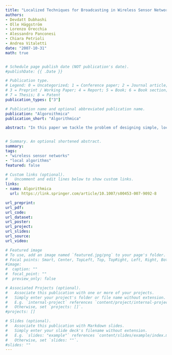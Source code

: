 ```yaml
---
title: "Localized Techniques for Broadcasting in Wireless Sensor Networks"
authors:
- Devdatt Dubhashi
- Olle Häggström
- Lorenzo Orecchia
- Alessandro Panconesi
- Chiara Petrioli
- Andrea Vitaletti
date: "2007-10-31"
math: true


# Schedule page publish date (NOT publication's date).
#publishDate: {{ .Date }}

# Publication type.
# Legend: 0 = Uncategorized; 1 = Conference paper; 2 = Journal article;
# 3 = Preprint / Working Paper; 4 = Report; 5 = Book; 6 = Book section;
# 7 = Thesis; 8 = Patent
publication_types: ["3"]

# Publication name and optional abbreviated publication name.
publication: "Algoroithmica"
publication_short: "Algorithmica"

abstract: "In this paper we tackle the problem of designing simple, localized, low energy consuming, reliable protocols for one-to-all communication in large scale wireless sensor networks. Our first proposed technique, called the Irrigator protocol, relies on the idea to first build a sparse overlay network, and then flood over it. The overlay network is set up by means of a simple, distributed, localized probabilistic protocol and spans all the sensor nodes with high probability. Based on the algorithmic ideas of the Irrigator protocol we then develop a second protocol, dubbed Fireworks, with similar performance that does not require any overlay network to be set up in advance. Asymptotic analytical results are provided which assess the reliability of the Irrigator and Fireworks techniques. The theoretical analysis of the proposed protocols is complemented and validated by a (simulation based) comparative performance evaluation that assesses several advantages of our new protocols with respect to gossiping and simple flooding. Differently from previous studies, we analyze and demonstrate the performance of our protocols for two different node distributions: The typical uniform distribution and a newly defined “hill” distribution, here introduced to capture some of the important and more realistic aspects of node deployment in heterogeneous terrain. Simulation results show that the proposed schemes achieve very good trade-offs between low overhead, low energy consumption and high reliability. In particular, the Irrigator and Fireworks protocols are more reliable than gossiping, and significantly reduce the number of links along which a message is sent over both flooding and gossiping."


# Summary. An optional shortened abstract.
summary: 
tags:
- "wireless sensor networks"
- "local algorithms"
featured: false

# Custom links (optional).
#   Uncomment and edit lines below to show custom links.
links:
- name: Algorithmica
  url: https://link.springer.com/article/10.1007/s00453-007-9092-8

url_preprint: 
url_pdf: 
url_code:
url_dataset:
url_poster:
url_project:
url_slides:
url_source:
url_video:

# Featured image
# To use, add an image named `featured.jpg/png` to your page's folder. 
# Focal points: Smart, Center, TopLeft, Top, TopRight, Left, Right, BottomLeft, Bottom, BottomRight.
#image:
#  caption: ""
#  focal_point: ""
#  preview_only: false

# Associated Projects (optional).
#   Associate this publication with one or more of your projects.
#   Simply enter your project's folder or file name without extension.
#   E.g. `internal-project` references `content/project/internal-project/index.md`.
#   Otherwise, set `projects: []`.
#projects: []

# Slides (optional).
#   Associate this publication with Markdown slides.
#   Simply enter your slide deck's filename without extension.
#   E.g. `slides: "example"` references `content/slides/example/index.md`.
#   Otherwise, set `slides: ""`.
#slides: ""
---
```

